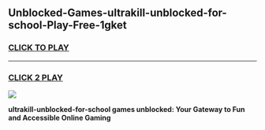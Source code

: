 
## Unblocked-Games-ultrakill-unblocked-for-school-Play-Free-1gket
<h3>
<a href="https://premium76.site?title=ultrakill-unblocked-for-school&ref=18A1">CLICK TO PLAY</a></h3>
<hr>

<h3>
<a href="https://premium76.site?title=ultrakill-unblocked-for-school&ref=18A1">CLICK 2 PLAY</a>
  
</h3>

<a href="https://premium76.site?title=ultrakill-unblocked-for-school&ref=18A1"><img src="https://clearcache.store/games.png"></a>


**ultrakill-unblocked-for-school games unblocked: Your Gateway to Fun and Accessible Online Gaming**
